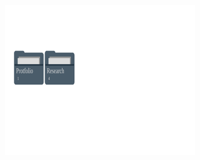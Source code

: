 <!-- ### Hi there 👋 -->
<!-- [test](https://gist.github.com/kiol1812/38d3d67dbd6c1cac4a156372c2072d49.js) -->

<!-- <img src="./files/lenia_rect.gif" /> -->

<!-- - 🔭 I’m currently working on ... -->
<!-- - 🌱 I’m currently learning `rust🦀` and `NLP` -->

<!--
**kiol1812/kiol1812** is a ✨ _special_ ✨ repository because its `README.md` (this file) appears on your GitHub profile.

Here are some ideas to get you started:

- 👯 I’m looking to collaborate on ...
- 🤔 I’m looking for help with ...
- 💬 Ask me about ...
- 📫 How to reach me: ...
- 😄 Pronouns: ...
- ⚡ Fun fact: ...
-->

<div align="center">
	<br>
        <a href="https://github.com/kiol1812/kiol1812/tree/main/Folder">
		    <img src="profile.svg" width="800" height="400" alt="Made with SVG">
        </a>
	<br>
</div>

